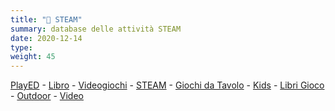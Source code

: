 ```yaml
---
title: "📁 STEAM"
summary: database delle attività STEAM
date: 2020-12-14
type: 
weight: 45
---
```


[PlayED](/played) - [Libro](../book) - [Videogiochi](../videogame) - [STEAM](../steam) - [Giochi da Tavolo](../boardgame) - [Kids](../boardgame-kids) - [Libri Gioco](../librogame) - [Outdoor](../outdoor) - [Video](../video)